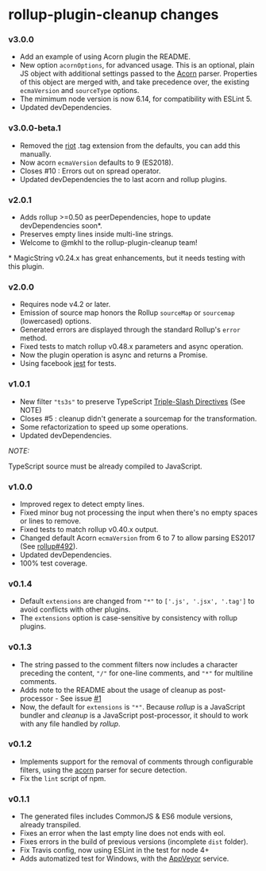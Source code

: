 # rollup-plugin-cleanup changes

### v3.0.0
- Add an example of using Acorn plugin the README.
- New option `acornOptions`, for advanced usage.
  This is an optional, plain JS object with additional settings passed to the [Acorn](https://github.com/acornjs/acorn) parser. Properties of this object are merged with, and take precedence over, the existing `ecmaVersion` and `sourceType` options.
- The mimimum node version is now 6.14, for compatibility with ESLint 5.
- Updated devDependencies.

### v3.0.0-beta.1
- Removed the [riot](http://riotjs.com/) .tag extension from the defaults, you can add this manually.
- Now acorn `ecmaVersion` defaults to 9 (ES2018).
- Closes #10 : Errors out on spread operator.
- Updated devDependencies the to last acorn and rollup plugins.

### v2.0.1
- Adds rollup >=0.50 as peerDependencies, hope to update devDependencies soon\*.
- Preserves empty lines inside multi-line strings.
- Welcome to @mkhl to the rollup-plugin-cleanup team!

\* MagicString v0.24.x has great enhancements, but it needs testing with this plugin.

### v2.0.0
- Requires node v4.2 or later.
- Emission of source map honors the Rollup `sourceMap` or `sourcemap` (lowercased) options.
- Generated errors are displayed through the standard Rollup's `error` method.
- Fixed tests to match rollup v0.48.x parameters and async operation.
- Now the plugin operation is async and returns a Promise.
- Using facebook [jest](http://facebook.github.io/jest/) for tests.

### v1.0.1
- New filter `"ts3s"` to preserve TypeScript [Triple-Slash Directives](https://www.typescriptlang.org/docs/handbook/triple-slash-directives.html) (See NOTE)
- Closes #5 : cleanup didn't generate a sourcemap for the transformation.
- Some refactorization to speed up some operations.
- Updated devDependencies.

*NOTE:*

TypeScript source must be already compiled to JavaScript.

### v1.0.0
- Improved regex to detect empty lines.
- Fixed minor bug not processing the input when there's no empty spaces or lines to remove.
- Fixed tests to match rollup v0.40.x output.
- Changed default Acorn `ecmaVersion` from 6 to 7 to allow parsing ES2017 (See [rollup#492](https://github.com/rollup/rollup/issues/492)).
- Updated devDependencies.
- 100% test coverage.

### v0.1.4
- Default `extensions` are changed from `"*"` to `['.js', '.jsx', '.tag']` to avoid conflicts with other plugins.
- The `extensions` option is case-sensitive by consistency with rollup plugins.

### v0.1.3
- The string passed to the comment filters now includes a character preceding the content, `"/"` for one-line comments, and `"*"` for multiline comments.
- Adds note to the README about the usage of cleanup as post-processor - See issue [#1](https://github.com/aMarCruz/rollup-plugin-cleanup/issues/1)
- Now, the default for `extensions` is `"*"`. Because _rollup_ is a JavaScript bundler and _cleanup_ is a JavaScript post-processor, it should to work with any file handled by _rollup_.

### v0.1.2
- Implements support for the removal of comments through configurable filters, using the [acorn](https://github.com/ternjs/acorn) parser for secure detection.
- Fix the `lint` script of npm.

### v0.1.1
- The generated files includes CommonJS & ES6 module versions, already transpiled.
- Fixes an error when the last empty line does not ends with eol.
- Fixes errors in the build of previous versions (incomplete `dist` folder).
- Fix Travis config, now using ESLint in the test for node 4+
- Adds automatized test for Windows, with the [AppVeyor](https://ci.appveyor.com/) service.

